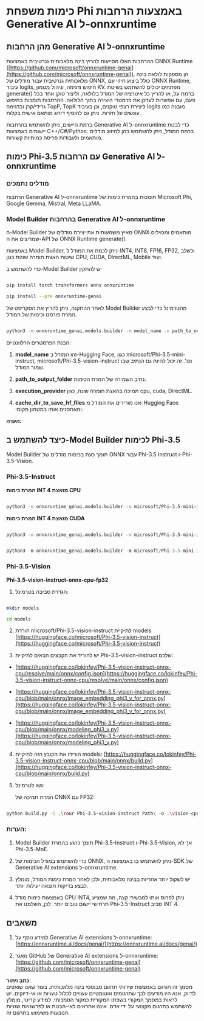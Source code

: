 # **כימות משפחת Phi באמצעות הרחבות Generative AI ל-onnxruntime**

## **מהן הרחבות Generative AI ל-onnxruntime**

ההרחבות האלו מסייעות להריץ בינה מלאכותית גנרטיבית באמצעות ONNX Runtime ([https://github.com/microsoft/onnxruntime-genai](https://github.com/microsoft/onnxruntime-genai)). הן מספקות לולאת בינה מלאכותית גנרטיבית עבור מודלים של ONNX, כולל ביצוע חיזוי עם ONNX Runtime, עיבוד logits, חיפוש ודגימה, וניהול מטמון KV. מפתחים יכולים להשתמש בשיטת generate() ברמת על, או להריץ כל איטרציה של המודל בלולאה, וליצור טוקן אחד בכל פעם, עם אפשרות לעדכן את פרמטרי היצירה בתוך הלולאה. ההרחבות תומכות בחיפוש גרידי/קרן ובדגימה TopP, TopK ליצירת רצפי טוקנים, וכן בעיבוד logits מובנה כמו עונשים על חזרות. ניתן גם להוסיף דירוג מותאם אישית בקלות.

ברמת היישום, ניתן להשתמש בהרחבות Generative AI ל-onnxruntime כדי לבנות יישומים באמצעות C++/C#/Python. ברמת המודל, ניתן להשתמש בהן למיזוג מודלים מותאמים ולעבודות פריסה כמותיות קשורות.


## **כימות Phi-3.5 עם הרחבות Generative AI ל-onnxruntime**

### **מודלים נתמכים**

הרחבות Generative AI ל-onnxruntime תומכות בהמרת כימות של Microsoft Phi, Google Gemma, Mistral, Meta LLaMA.


### **Model Builder בהרחבות Generative AI ל-onnxruntime**

ה-Model Builder מאיץ משמעותית את יצירת מודלים של ONNX מותאמים ומכוילים שמריצים את ה-API של ONNX Runtime generate().

באמצעות Model Builder, ניתן לכמת את המודל ל-INT4, INT8, FP16, FP32, ולשלב שיטות האצת חומרה שונות כגון CPU, CUDA, DirectML, Mobile ועוד.

כדי להשתמש ב-Model Builder יש להתקין

```bash

pip install torch transformers onnx onnxruntime

pip install --pre onnxruntime-genai

```

לאחר ההתקנה, ניתן להריץ את הסקריפט של Model Builder מהטרמינל כדי לבצע המרת פורמט וכימות של המודל.

```bash

python3 -m onnxruntime_genai.models.builder -m model_name -o path_to_output_folder -p precision -e execution_provider -c cache_dir_to_save_hf_files

```

הבנת הפרמטרים הרלוונטיים:

1. **model_name** זהו המודל ב-Hugging Face, כגון microsoft/Phi-3.5-mini-instruct, microsoft/Phi-3.5-vision-instruct וכו'. זה יכול להיות גם הנתיב שבו שמור המודל.

2. **path_to_output_folder** נתיב השמירה של המרת הכימות.

3. **execution_provider** תמיכה בהאצת חומרה שונה, כגון cpu, cuda, DirectML.

4. **cache_dir_to_save_hf_files** אנו מורידים את המודל מ-Hugging Face ומאחסנים אותו במטמון מקומי.


***הערה:***


## **כיצד להשתמש ב-Model Builder לכימות Phi-3.5**

Model Builder תומך כעת בכימות מודלים של ONNX עבור Phi-3.5 Instruct ו-Phi-3.5-Vision.

### **Phi-3.5-Instruct**

**המרת כימות INT 4 מואצת CPU**

```bash

python3 -m onnxruntime_genai.models.builder -m microsoft/Phi-3.5-mini-instruct  -o ./onnx-cpu -p int4 -e cpu -c ./Phi-3.5-mini-instruct

```

**המרת כימות INT 4 מואצת CUDA**

```bash

python3 -m onnxruntime_genai.models.builder -m microsoft/Phi-3.5-mini-instruct  -o ./onnx-cpu -p int4 -e cuda -c ./Phi-3.5-mini-instruct

```

```python

python3 -m onnxruntime_genai.models.builder -m microsoft/Phi-3.5-mini-instruct  -o ./onnx-cpu -p int4 -e cuda -c ./Phi-3.5-mini-instruct

```

### **Phi-3.5-Vision**

**Phi-3.5-vision-instruct-onnx-cpu-fp32**

1. הגדרת סביבה בטרמינל:

```bash

mkdir models

cd models 

```

2. הורדת microsoft/Phi-3.5-vision-instruct לתיקיית models
[https://huggingface.co/microsoft/Phi-3.5-vision-instruct](https://huggingface.co/microsoft/Phi-3.5-vision-instruct)

3. יש להוריד את הקבצים הבאים לתיקיית Phi-3.5-vision-instruct שלכם:

- [https://huggingface.co/lokinfey/Phi-3.5-vision-instruct-onnx-cpu/resolve/main/onnx/config.json](https://huggingface.co/lokinfey/Phi-3.5-vision-instruct-onnx-cpu/resolve/main/onnx/config.json)

- [https://huggingface.co/lokinfey/Phi-3.5-vision-instruct-onnx-cpu/blob/main/onnx/image_embedding_phi3_v_for_onnx.py](https://huggingface.co/lokinfey/Phi-3.5-vision-instruct-onnx-cpu/blob/main/onnx/image_embedding_phi3_v_for_onnx.py)

- [https://huggingface.co/lokinfey/Phi-3.5-vision-instruct-onnx-cpu/blob/main/onnx/modeling_phi3_v.py](https://huggingface.co/lokinfey/Phi-3.5-vision-instruct-onnx-cpu/blob/main/onnx/modeling_phi3_v.py)

4. הורידו את הקובץ הזה לתיקיית models:
[https://huggingface.co/lokinfey/Phi-3.5-vision-instruct-onnx-cpu/blob/main/onnx/build.py](https://huggingface.co/lokinfey/Phi-3.5-vision-instruct-onnx-cpu/blob/main/onnx/build.py)

5. גשו לטרמינל:

    המרת תמיכה של ONNX עם FP32:

```bash

python build.py -i .\Your Phi-3.5-vision-instruct Path\ -o .\vision-cpu-fp32 -p f32 -e cpu

```

### **הערות:**

1. Model Builder תומך כרגע בהמרת Phi-3.5-Instruct ו-Phi-3.5-Vision, אך לא Phi-3.5-MoE.

2. כדי להשתמש במודל הכימות של ONNX, ניתן להשתמש בו באמצעות ה-SDK של Generative AI extensions ל-onnxruntime.

3. יש לשקול יותר אחריות בבינה מלאכותית, ולכן לאחר המרת כימות המודל, מומלץ לבצע בדיקות תוצאה יעילות יותר.

4. באמצעות כימות מודל CPU INT4, ניתן לפרוס אותו למכשירי קצה, מה שמציע תרחישי יישום טובים יותר. לכן, השלמנו את Phi-3.5-Instruct סביב INT 4.


## **משאבים**

1. למידע נוסף על Generative AI extensions ל-onnxruntime:
[https://onnxruntime.ai/docs/genai/](https://onnxruntime.ai/docs/genai/)

2. מאגר GitHub של Generative AI extensions ל-onnxruntime:
[https://github.com/microsoft/onnxruntime-genai](https://github.com/microsoft/onnxruntime-genai)

**כתב ויתור**:  
מסמך זה תורגם באמצעות שירותי תרגום מבוססי בינה מלאכותית. בעוד שאנו שואפים לדיוק, אנא היו מודעים לכך שתרגומים אוטומטיים עשויים לכלול טעויות או אי-דיוקים. יש לראות במסמך המקורי בשפתו המקורית כמקור הסמכותי. למידע קריטי, מומלץ להשתמש בתרגום מקצועי על ידי אדם. איננו אחראים לאי-הבנות או לפרשנויות שגויות הנובעות משימוש בתרגום זה.